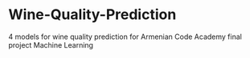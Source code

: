 # Wine-Quality-Prediction
4 models for wine quality prediction for Armenian Code Academy final project Machine Learning
